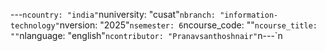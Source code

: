 ﻿---`ncountry: "india"`nuniversity: "cusat"`nbranch: "information-technology"`nversion: "2025"`nsemester: 6`ncourse_code: ""`ncourse_title: ""`nlanguage: "english"`ncontributor: "Pranavsanthoshnair"`n---`n
